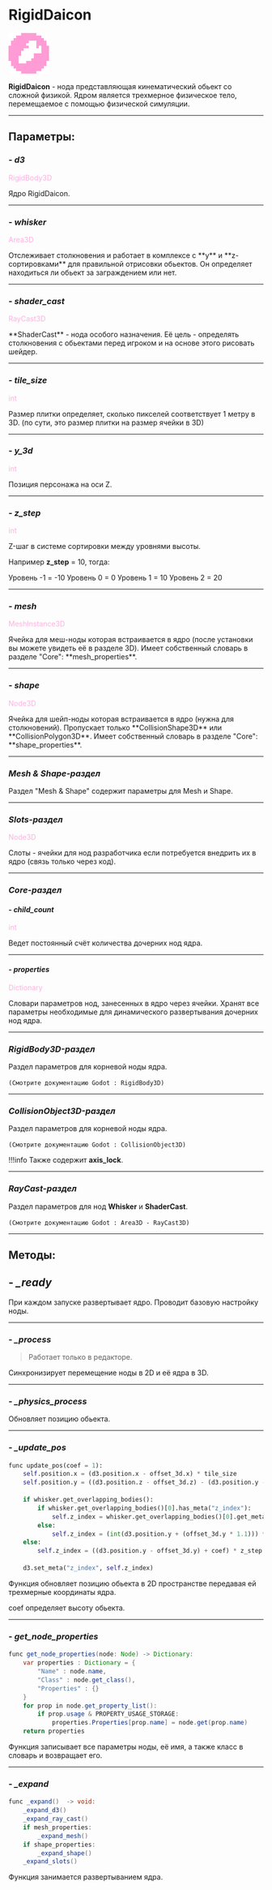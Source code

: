 # RigidDaicon

![daicon.png](../assets/images/nodes/rigid_daicon.png)

**RigidDaicon** - нода представляющая кинематический обьект со сложной физикой. Ядром является трехмерное физическое тело, перемещаемое с помощью физической симуляции.

---
## **Параметры**:

### - *d3*
<p style="color:#ffb0e0;">RigidBody3D</p>
Ядро RigidDaicon.

---
### - *whisker*
<p style="color:#ffb0e0;">Area3D</p>
Отслеживает столкновения и работает в комплексе с **y** и **z-сортировками** для правильной отрисовки обьектов. Он определяет находиться ли обьект за заграждением или нет.

---
### - *shader_cast*
<p style="color:#ffb0e0;">RayCast3D</p>
**ShaderCast** - нода особого назначения. Её цель - определять столкновения с обьектами перед игроком и на основе этого рисовать шейдер.

---
### - *tile_size*
<p style="color:#ffb0e0;">int</p>
Размер плитки определяет, сколько пикселей соответствует 1 метру в 3D.
(по сути, это размер плитки на размер ячейки в 3D)

---
### - *y_3d*
<p style="color:#ffb0e0;">int</p>
Позиция персонажа на оси Z.

---
### - *z_step*
<p style="color:#ffb0e0;">int</p>
Z-шаг в системе сортировки между уровнями высоты.

Например **z_step** = 10, тогда:

Уровень -1 = -10
Уровень 0 = 0
Уровень 1 = 10
Уровень 2 = 20

---
### - *mesh*
<p style="color:#ffb0e0;">MeshInstance3D</p>
Ячейка для меш-ноды которая встраивается в ядро (после установки вы можете увидеть её в разделе 3D).
Имеет собственный словарь в разделе "Core": **mesh_properties**.

---
### - *shape*
<p style="color:#ffb0e0;">Node3D</p>
Ячейка для шейп-ноды которая встраивается в ядро (нужна для столкновений).
Пропускает только **CollisionShape3D** или **CollisionPolygon3D**.
Имеет собственный словарь в разделе "Core": **shape_properties**.

---
### *Mesh & Shape-раздел*

Раздел "Mesh & Shape" содержит параметры для Mesh и Shape.

---
### *Slots-раздел*
<p style="color:#ffb0e0;">Node3D</p>
Слоты - ячейки для нод разработчика если потребуется внедрить их в ядро (связь только через код).

---
### *Core-раздел*
#### - *child_count*
<p style="color:#ffb0e0;">int</p>
Ведет постоянный счёт количества дочерних нод ядра.

---
#### - *properties*
<p style="color:#ffb0e0;">Dictionary</p>
Словари параметров нод, занесенных в ядро через ячейки. Хранят все параметры необходимые для динамического развертывания дочерних нод ядра.

---
### *RigidBody3D-раздел*

Раздел параметров для корневой ноды ядра. 

`(Смотрите документацию Godot : RigidBody3D)`

---
### *CollisionObject3D-раздел*

Раздел параметров для корневой ноды ядра. 

`(Смотрите документацию Godot : CollisionObject3D)`

!!!info
	Также содержит **axis_lock**.

---
### *RayCast-раздел*

Раздел параметров для нод **Whisker** и **ShaderCast**. 

`(Смотрите документацию Godot : Area3D - RayCast3D)`

---
## **Методы**:
## - *_ready*

При каждом запуске развертывает ядро. Проводит базовую настройку ноды.

---
### - *_process*

> Работает только в редакторе.

Синхронизирует перемещение ноды в 2D и её ядра в 3D. 

---
### - *_physics_process*

Обновляет позицию обьекта. 

---
### - *_update_pos*

```python
func update_pos(coef = 1):
	self.position.x = (d3.position.x - offset_3d.x) * tile_size
	self.position.y = ((d3.position.z - offset_3d.z) - (d3.position.y - offset_3d.y)) * tile_size
	
	if whisker.get_overlapping_bodies():
		if whisker.get_overlapping_bodies()[0].has_meta("z_index"):
			self.z_index = whisker.get_overlapping_bodies()[0].get_meta("z_index") - 1
		else:
			self.z_index = (int(d3.position.y + (offset_3d.y * 1.1))) * z_step - 1
	else:
		self.z_index = ((d3.position.y - offset_3d.y) + coef) * z_step + 2
	
	d3.set_meta("z_index", self.z_index)
```

Функция обновляет позицию обьекта в 2D пространстве передавая ей трехмерные координаты ядра.

coef определяет высоту обьекта.

---
### - *get_node_properties*

```java
func get_node_properties(node: Node) -> Dictionary:
	var properties : Dictionary = {
		"Name" : node.name,
		"Class" : node.get_class(),
		"Properties" : {}
	}
	for prop in node.get_property_list():
		if prop.usage & PROPERTY_USAGE_STORAGE:
			properties.Properties[prop.name] = node.get(prop.name)
	return properties
```

Функция записывает все параметры ноды, её имя, а также класс в словарь и возвращает его.

---
### - *_expand*

```java
func _expand()  -> void:
	_expand_d3()
	_expand_ray_cast()
	if mesh_properties:
		_expand_mesh()
	if shape_properties:
		_expand_shape()
	_expand_slots()
```

Функция занимается развертыванием ядра.